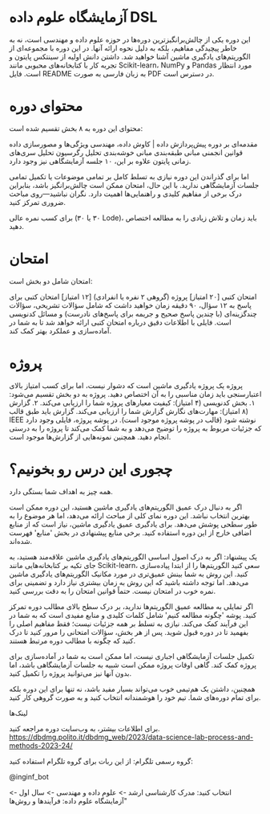 # آزمایشگاه علوم داده DSL

این دوره یکی از چالش‌برانگیزترین دوره‌ها در حوزه علوم داده و مهندسی است، نه به خاطر پیچیدگی مفاهیم، بلکه به دلیل نحوه ارائه آنها.
در این دوره با مجموعه‌ای از الگوریتم‌های یادگیری ماشین آشنا خواهید شد. داشتن دانش اولیه از سینتکس پایتون و تجربه کار با کتابخانه‌های محبوبی مانند Scikit-learn، NumPy و Pandas مورد انتظار است.
فایل README به زبان فارسی به صورت PDF در دسترس است.

# محتوای دوره

محتوای این دوره به ۸ بخش تقسیم شده است:

مقدمه‌ای بر دوره
پیش‌پردازش داده | کاوش داده، مهندسی ویژگی‌ها و مصورسازی داده
قوانین انجمنی
مبانی طبقه‌بندی
مبانی خوشه‌بندی
تحلیل رگرسیون
تحلیل سری‌های زمانی
پایتون
علاوه بر این، ۱۰ جلسه آزمایشگاهی نیز وجود دارد.

اما
برای گذراندن این دوره نیازی به تسلط کامل بر تمامی موضوعات یا تکمیل تمامی جلسات آزمایشگاهی ندارید. با این حال، امتحان ممکن است چالش‌برانگیز باشد، بنابراین درک برخی از مفاهیم کلیدی و راهنمایی‌ها اهمیت دارد. نگران نباشید—روی مباحث ضروری تمرکز کنید.

برای کسب نمره عالی (۳۰ یا ۳۰ Lode)، باید زمان و تلاش زیادی را به مطالعه اختصاص دهید.

# امتحان

امتحان شامل دو بخش است:

امتحان کتبی [۲۰ امتیاز]
پروژه (گروهی ۲ نفره یا انفرادی) [۱۲ امتیاز]
امتحان کتبی
برای پاسخ به ۱۲ سؤال، ۹۰ دقیقه زمان خواهید داشت که شامل سؤالات تشریحی، سؤالات چندگزینه‌ای (با چندین پاسخ صحیح و جریمه برای پاسخ‌های نادرست) و مسائل کدنویسی است.
فایلی با اطلاعات دقیق درباره امتحان کتبی ارائه خواهد شد تا به شما در آماده‌سازی و عملکرد بهتر کمک کند.

# پروژه
پروژه یک پروژه یادگیری ماشین است که دشوار نیست، اما برای کسب امتیاز بالای اعتبارسنجی باید زمان مناسبی را به آن اختصاص دهید. پروژه به دو بخش تقسیم می‌شود:
۱. بخش کدنویسی (۴ امتیاز): کیفیت معیارهای پروژه شما را ارزیابی می‌کند.
۲. گزارش (۸ امتیاز): مهارت‌های نگارش گزارش شما را ارزیابی می‌کند. گزارش باید طبق قالب IEEE نوشته شود (قالب در پوشه پروژه موجود است).
در پوشه پروژه، فایلی وجود دارد که جزئیات مربوط به پروژه را توضیح می‌دهد و به شما کمک می‌کند تا پروژه را به درستی انجام دهید. همچنین نمونه‌هایی از گزارش‌ها موجود است.

# چجوری این درس رو بخونیم؟

همه چیز به اهداف شما بستگی دارد.

اگر به دنبال درک عمیق الگوریتم‌های یادگیری ماشین هستید، این دوره ممکن است بهترین انتخاب نباشد. این دوره نمای کلی از مباحث ارائه می‌دهد، اما هر موضوع را به طور سطحی پوشش می‌دهد. برای یادگیری عمیق یادگیری ماشین، نیاز است که از منابع اضافی خارج از این دوره استفاده کنید. برخی منابع پیشنهادی در بخش 'منابع' فهرست شده‌اند.

یک پیشنهاد: اگر به درک اصول اساسی الگوریتم‌های یادگیری ماشین علاقه‌مند هستید، به جای تکیه بر کتابخانه‌هایی مانند Scikit-learn، سعی کنید الگوریتم‌ها را از ابتدا پیاده‌سازی کنید. این روش به شما بینش عمیق‌تری در مورد مکانیک الگوریتم‌های یادگیری ماشین می‌دهد. اما توجه داشته باشید که این روش به زمان بیشتری نیاز دارد و تضمینی برای نمره خوب در امتحان نیست. حتماً قوانین امتحان را به دقت بررسی کنید.

اگر تمایلی به مطالعه عمیق الگوریتم‌ها ندارید، بر درک سطح بالای مطالب دوره تمرکز کنید. پوشه 'چگونه مطالعه کنیم' شامل کلمات کلیدی و منابع مفیدی است که به شما در این فرآیند کمک می‌کند. نیازی به تسلط بر همه جزئیات نیست؛ فقط مفاهیم اصلی را بفهمید تا در دوره قبول شوید. پس از هر بخش، سؤالات امتحانی را مرور کنید تا درک کنید که چگونه با مطالب دوره مرتبط هستند.

تکمیل جلسات آزمایشگاهی اجباری نیست، اما ممکن است به شما در آماده‌سازی برای پروژه کمک کند. گاهی اوقات پروژه ممکن است شبیه به جلسات آزمایشگاهی باشد، اما بدون آنها نیز می‌توانید پروژه را تکمیل کنید.

همچنین، داشتن یک هم‌تیمی خوب می‌تواند بسیار مفید باشد، نه تنها برای این دوره بلکه برای تمام دوره‌های شما. تیم خود را هوشمندانه انتخاب کنید و به صورت گروهی کار کنید.

لینک‌ها

برای اطلاعات بیشتر، به وب‌سایت دوره مراجعه کنید.  
https://dbdmg.polito.it/dbdmg_web/2023/data-science-lab-process-and-methods-2023-24/

گروه رسمی تلگرام:
از این ربات برای گروه تلگرام استفاده کنید:

@inginf_bot

انتخاب کنید: مدرک کارشناسی ارشد -> علوم داده و مهندسی -> سال اول -> آزمایشگاه علوم داده: فرآیندها و روش‌ها"
